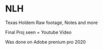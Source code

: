 # NLH
Texas Holdem Raw footage, Notes and more

Final Proj seen = Youtube Video

Was done on Adobe prenium pro 2020

